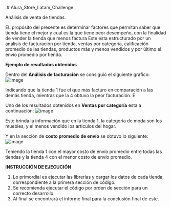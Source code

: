 .# Alura_Store_Latam_Challenge

Análisis de venta de tiendas.

EL propósito del presente es determinar factores que permitan saber que tienda tiene el mejor  y cual es la que tiene peor desempeño, con la finalidad de vender la tienda que menos factura
Este esta estructurado por un análisis de facturación por tienda, ventas por categoría, calificación promedio de las tiendas, productos más y menos vendidos y por último el envío promedio por tienda.

**Ejemplo de resultados obtenidos**

Dentro del **Análisis de facturación** se consiguió el siguiente grafico:
![image](https://github.com/user-attachments/assets/dc3ceb22-00a7-4c8c-86d7-82abc541ad93)

Indicando que la tienda 1 fue el que más facturo en comparación a las demás tienda, mientras que la 4 obtuvo la peor facturación. E

Uno de los resultados obtenidos en **Ventas por categoría** esta a continuación:
![image](https://github.com/user-attachments/assets/a8628f04-0799-4b94-90c4-07f8063b1b65)

Este brinda la información que en la tienda 1, la categoria de moda son los muebles, y el menos vendido los articulos del hogar.

Y en la sección de **costo promedio de envío** se obtuvo lo siguiente:
![image](https://github.com/user-attachments/assets/5ccb2c5c-dadd-4af3-a983-a9ba9fecb12d)

Teniendo la tienda 1 con el mayor costo de envío promedio entre todas las tiendas y la tienda 4 con el menor costo de envío promedio.

**INSTRUCCIÓN DE EJECUCIÓN**

1. Lo primordial es ejecutar las librerias y cargar los datos de cada tienda, correspondiente a la primera sección de código.
2. Se recomienda ejecutar el código por orden de sección para un correcto desarrollo.
3. Al final se encontrará el informe final para la conclusión final de este.
